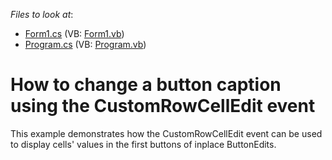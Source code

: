 <!-- default file list -->
*Files to look at*:

* [Form1.cs](./CS/WindowsApplication1/Form1.cs) (VB: [Form1.vb](./VB/WindowsApplication1/Form1.vb))
* [Program.cs](./CS/WindowsApplication1/Program.cs) (VB: [Program.vb](./VB/WindowsApplication1/Program.vb))
<!-- default file list end -->
# How to change a button caption using the CustomRowCellEdit event


<p>This example demonstrates how the CustomRowCellEdit  event can be used to display cells' values in the first buttons of inplace ButtonEdits.</p>

<br/>


